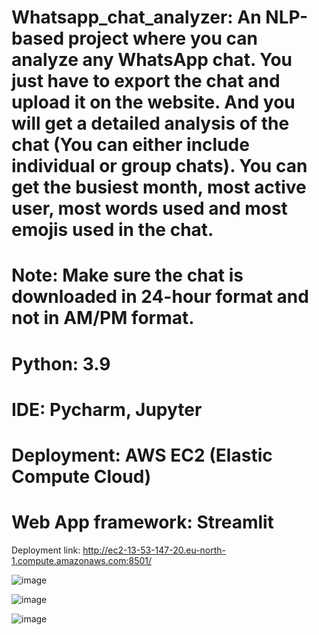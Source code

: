 # Whatsapp_chat_analyzer: An NLP-based project where you can analyze any WhatsApp chat. You just have to export the chat and upload it on the website. And you will get a detailed analysis of the chat (You can either include individual or group chats). You can get the busiest month, most active user, most words used and most emojis used in the chat.

# Note: Make sure the chat is downloaded in 24-hour format and not in AM/PM format.

# Python: 3.9
# IDE: Pycharm, Jupyter
# Deployment: AWS EC2 (Elastic Compute Cloud)
# Web App framework: Streamlit
 
Deployment link: http://ec2-13-53-147-20.eu-north-1.compute.amazonaws.com:8501/

![image](https://github.com/Ashutosh9110/Whatsapp_chat_analyzer/assets/113494449/c2ba748c-4038-45aa-a388-f7f03bc5ac46)

![image](https://github.com/Ashutosh9110/Whatsapp_chat_analyzer/assets/113494449/21ae887d-3839-4c03-aceb-1a8679c061cf)

![image](https://github.com/Ashutosh9110/Whatsapp_chat_analyzer/assets/113494449/5c83da5a-92a5-4119-9f38-a8d15e85f722)


